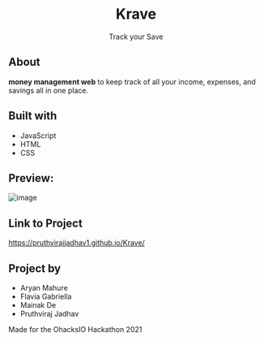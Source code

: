 <h1 align="center">Krave</h1>
<p align="center">Track your Save</p>

## About ##
**money management web** to keep track of all your income, expenses, and savings all in one place. 

## Built with ##
- JavaScript
- HTML
- CSS
## Preview: ##
![image](https://user-images.githubusercontent.com/73253354/132666846-76ea5c05-9dab-453a-b6aa-9a71a8f90cbd.png)


## Link to Project ##
<https://pruthvirajjadhav1.github.io/Krave/>

## Project by ##
- Aryan Mahure
- Flavia Gabriella
- Mainak De 
- Pruthviraj Jadhav

Made for the OhacksIO Hackathon 2021
